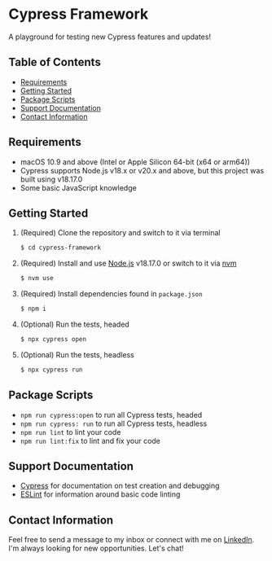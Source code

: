 # Cypress Framework
A playground for testing new Cypress features and updates!

## Table of Contents
- [Requirements](#requirements)
- [Getting Started](#getting-started)
- [Package Scripts](#package-scripts)
- [Support Documentation](#support-documentation)
- [Contact Information](#contact-information)

## Requirements
* macOS 10.9 and above (Intel or Apple Silicon 64-bit (x64 or arm64))
* Cypress supports Node.js v18.x or v20.x and above, but this project was built using v18.17.0
* Some basic JavaScript knowledge

## Getting Started
1. (Required) Clone the repository and switch to it via terminal

    ~~~ sh
    $ cd cypress-framework
    ~~~

2. (Required) Install and use [Node.js](https://nodejs.org/en) v18.17.0 or switch to it via [nvm](https://github.com/nvm-sh/nvm)

    ~~~ sh
    $ nvm use
    ~~~

3. (Required) Install dependencies found in `package.json`

    ~~~ sh
    $ npm i
    ~~~

4. (Optional) Run the tests, headed

    ~~~ sh
    $ npx cypress open
    ~~~

5. (Optional) Run the tests, headless

    ~~~ sh
    $ npx cypress run
    ~~~

## Package Scripts
* `npm run cypress:open` to run all Cypress tests, headed
* `npm run cypress: run` to run all Cypress tests, headless
* `npm run lint` to lint your code
* `npm run lint:fix` to lint and fix your code

## Support Documentation
* [Cypress](https://www.cypress.io/) for documentation on test creation and debugging
* [ESLint](https://eslint.org/) for information around basic code linting

## Contact Information
Feel free to send a message to my inbox or connect with me on [LinkedIn](https://www.linkedin.com/in/joshuatipton/). I'm always looking for new opportunities. Let's chat!
